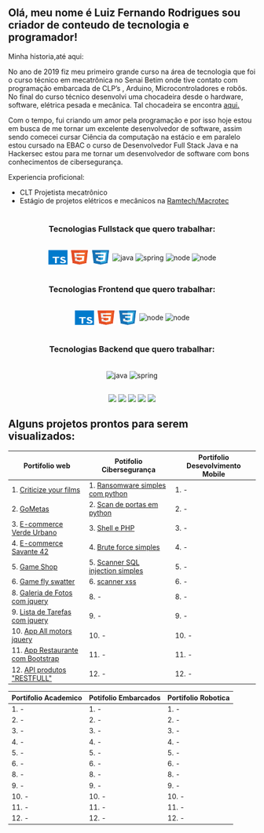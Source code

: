 ## Olá, meu nome é Luiz Fernando Rodrigues sou criador de conteudo de tecnologia e programador!

 

<div>
 <p> Minha historia,até aqui: </p>
 <p>  No ano de 2019 fiz meu primeiro grande curso na área de tecnologia que foi o curso técnico em mecatrônica no Senai Betim  onde tive contato com programação embarcada de CLP’s , Arduino, Microcontroladores  e robôs. No final do  curso técnico desenvolvi uma chocadeira desde o hardware, software, elétrica pesada e mecânica. Tal chocadeira se encontra <a href = "https://www.linkedin.com/posts/luiz-fernando-rodrigues-24bb01167_solidworks-mecatraeknica-mecanica-activity-6717535269161197568-We6f?utm_source=linkedin_share&utm_medium=member_desktop_web"> aqui. </a> </p>
<p>  Com o tempo, fui criando um amor pela programação e por isso hoje estou em busca de me tornar um  excelente desenvolvedor de software, assim sendo comecei cursar Ciência da computação na estácio e  em paralelo estou cursado na EBAC o curso de Desenvolvedor Full Stack Java   e na Hackersec  estou  para me tornar um desenvolvedor de software com bons conhecimentos de cibersegurança.<p>
  <p>Experiencia proficional:</p>
  <ul>
    <li>CLT Projetista mecatrônico</li>
    <li>Estágio de projetos elétricos e mecânicos na <a href="https://macrotec.ind.br/" target="_blank">Ramtech/Macrotec</a></li>
  </ul>

</div>
 
 #

<center>

 ### Tecnologias Fullstack que quero trabalhar: 
 
<div style="display: inline_block"><br>
    <img align="center" alt="ts" height="30" width="40" src="https://raw.githubusercontent.com/devicons/devicon/master/icons/typescript/typescript-plain.svg">
    <img align="center" alt="HTML" height="30" width="40" src="https://raw.githubusercontent.com/devicons/devicon/master/icons/html5/html5-original.svg">
    <img align="center" alt="CSS" height="30" width="40" src="https://raw.githubusercontent.com/devicons/devicon/master/icons/css3/css3-original.svg">
    <img align="center" alt="java" height="30" width="40" src="https://icongr.am/devicon/java-original.svg?size=148&color=currentColor">
    <img align="center" alt="spring" height="30" width="40" src="https://cdn.jsdelivr.net/gh/devicons/devicon/icons/spring/spring-original.svg">
    <img align="center" alt="node" height="30" width="40" src="https://cdn.jsdelivr.net/gh/devicons/devicon/icons/nodejs/nodejs-plain.svg">
    <img align="center" alt="node" height="30" width="40" src="https://cdn.jsdelivr.net/gh/devicons/devicon/icons/angularjs/angularjs-original.svg">
</div>
 
#


### Tecnologias Frontend que quero trabalhar: 
 
<div style="display: inline_block"><br>
    <img align="center" alt="ts" height="30" width="40" src="https://raw.githubusercontent.com/devicons/devicon/master/icons/typescript/typescript-plain.svg">
    <img align="center" alt="HTML" height="30" width="40" src="https://raw.githubusercontent.com/devicons/devicon/master/icons/html5/html5-original.svg">
    <img align="center" alt="CSS" height="30" width="40" src="https://raw.githubusercontent.com/devicons/devicon/master/icons/css3/css3-original.svg">
    <img align="center" alt="node" height="30" width="40" src="https://cdn.jsdelivr.net/gh/devicons/devicon/icons/nodejs/nodejs-plain.svg">
    <img align="center" alt="node" height="30" width="40" src="https://cdn.jsdelivr.net/gh/devicons/devicon/icons/angularjs/angularjs-original.svg">
</div>


#
### Tecnologias Backend que quero trabalhar: 
 
<div style="display: inline_block"><br>
    <img align="center" alt="java" height="30" width="40" src="https://icongr.am/devicon/java-original.svg?size=148&color=currentColor">
    <img align="center" alt="spring" height="30" width="40" src="https://cdn.jsdelivr.net/gh/devicons/devicon/icons/spring/spring-original.svg">
</div>
 
  ##
 
<div> 
  <a href="https://www.instagram.com/luiz_r_andrade/" target="_blank"><img src="https://img.shields.io/badge/-Instagram-%23E4405F?style=for-the-badge&logo=instagram&logoColor=white" target="_blank"></a>
  <a href="https://web.facebook.com/luis.rodriges.9400/" target="_blank"><img src="https://img.shields.io/badge/Facebook-1877F2?style=for-the-badge&logo=facebook&logoColor=white" target="_blank"></a>
  <a href="https://discord.gg/GbrFeuGq" target="_blank"><img src="https://img.shields.io/badge/Discord-7289DA?style=for-the-badge&logo=discord&logoColor=white" target="_blank"></a> 
  <a href = "mailto:luiz.fernando.developer@outlook.com"><img src="https://img.shields.io/badge/-Gmail-%23333?style=for-the-badge&logo=gmail&logoColor=white" target="_blank"></a>
  <a href="https://www.linkedin.com/in/luiz-fernando-rodrigues-24bb01167/" target="_blank"><img src="https://img.shields.io/badge/-LinkedIn-%230077B5?style=for-the-badge&logo=linkedin&logoColor=white" target="_blank"></a> 
 
</div>


 </center>

 ## Alguns projetos prontos para serem visualizados:

<center>


|                                         Portifolio web                                                         |                           Potifolio Cibersegurança                                                                | Portifolio Desevolvimento Mobile             |
|----------------------------------------------------------------------------------------------------------------|-------------------------------------------------------------------------------------------------------------------|----------------------------------------------|
| 1. [Criticize your films](https://github.com/LuizFernandoDeveloper/Criticize-your-Films)                       | 1. [Ransomware simples com python](https://github.com/LuizFernandoDeveloper/Ransomware)                           | 1. -                                         | 
| 2. [GoMetas](https://github.com/LuizFernandoDeveloper/goMetas/tree/main)                                       | 2. [Scan de portas em python](https://github.com/LuizFernandoDeveloper/scan-de-portas-simples)                    | 2. -                                         | 
| 3. [E-commerce Verde Urbano](https://github.com/LuizFernandoDeveloper/E-commerce-VerdeUrbano)                  | 3. [Shell e PHP](https://github.com/LuizFernandoDeveloper/Shell-And-PHP)                                          | 3. -                                         | 
| 4. [E-commerce Savante 42](https://github.com/LuizFernandoDeveloper/savante42-E.commerce/tree/main)            | 4. [Brute force simples](https://github.com/LuizFernandoDeveloper/Brute-force-simples.git)                        | 4. -                                         |   
| 5. [Game Shop](https://github.com/LuizFernandoDeveloper/games_shop)                                            | 5. [Scanner SQL injection simples](https://github.com/LuizFernandoDeveloper/Scanner-de-SQL-injection-simples-.git)| 5. -                                         | 
| 6. [Game fly swatter](https://github.com/LuizFernandoDeveloper/Game-fly-swatter)                               | 6. [scanner xss](https://github.com/LuizFernandoDeveloper/scanner_para_xss)                                       | 6. -                                         |   
| 8. [Galeria de Fotos com jquery](https://github.com/LuizFernandoDeveloper/Galeria_de_fotos/blob/main/README.md)| 8. -                                                                                                              | 8. -                                         |   
| 9. [Lista de Tarefas com jquery](https://github.com/LuizFernandoDeveloper/Lista_de_tarefas/)                   | 9. -                                                                                                              | 9. -                                         |    
| 10. [App All motors jquery](https://github.com/LuizFernandoDeveloper/all-motors)                               | 10. -                                                                                                             | 10. -                                        | 
| 11. [App Restaurante com Bootstrap](https://github.com/LuizFernandoDeveloper/App_Restaurante)                  | 11. -                                                                                                             | 11. -                                        |   
| 12. [API produtos "RESTFULL"](https://github.com/LuizFernandoDeveloper/API-Spring-simples)                     | 12. -                                                                                                             | 12. -                                        |   

|                                         Portifolio Academico                                                   |                           Potifolio Embarcados                                                                    |              Portifolio Robotica             |
|----------------------------------------------------------------------------------------------------------------|-------------------------------------------------------------------------------------------------------------------|----------------------------------------------|
| 1. -                                                                                                           | 1. -                                                                                                              | 1. -                                         | 
| 2. -                                                                                                           | 2. -                                                                                                              | 2. -                                         | 
| 3. -                                                                                                           | 3. -                                                                                                              | 3. -                                         | 
| 4. -                                                                                                           | 4. -                                                                                                              | 4. -                                         |   
| 5. -                                                                                                           | 5. -                                                                                                              | 5. -                                         | 
| 6. -                                                                                                           | 6. -                                                                                                              | 6. -                                         |   
| 8. -                                                                                                           | 8. -                                                                                                              | 8. -                                         |   
| 9. -                                                                                                           | 9. -                                                                                                              | 9. -                                         |    
| 10. -                                                                                                          | 10. -                                                                                                             | 10. -                                        | 
| 11. -                                                                                                          | 11. -                                                                                                             | 11. -                                        |   
| 12. -                                                                                                          | 12. -                                                                                                             | 12. -                                        |   




</center>

